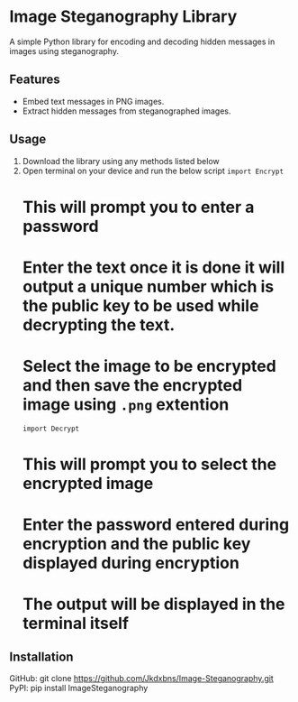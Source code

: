 # Image Steganography Library

A simple Python library for encoding and decoding hidden messages in images using steganography.

## Features
- Embed text messages in PNG images.
- Extract hidden messages from steganographed images.

## Usage
1. Download the library using any methods listed below
2. Open terminal on your device and run the below script
   `import Encrypt`
   # This will prompt you to enter a password
   # Enter the text once it is done it will output a unique number which is the public key to be used while decrypting the text.
   # Select the image to be encrypted and then save the encrypted image using `.png` extention
   `import Decrypt`
   # This will prompt you to select the encrypted image
   # Enter the password entered during encryption and the public key displayed during encryption
   # The output will be displayed in the terminal itself 


## Installation
GitHub: git clone https://github.com/Jkdxbns/Image-Steganography.git
PyPI: pip install ImageSteganography

